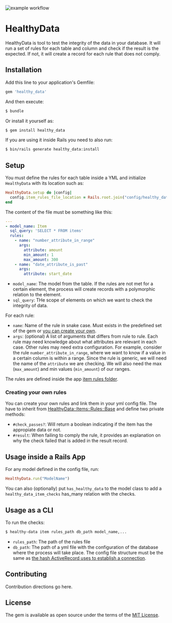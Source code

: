 ![example workflow](https://github.com/PopulateTools/healthy_data/actions/workflows/build.yml/badge.svg)

# HealthyData
HealthyData is tool to test the integrity of the data in your database. It will run a set of rules for each table and column and check if the result is the expected. If not, it will create a record for each rule that does not comply.

## Installation
Add this line to your application's Gemfile:

```ruby
gem 'healthy_data'
```

And then execute:
```bash
$ bundle
```

Or install it yourself as:
```bash
$ gem install healthy_data
```

If you are using it inside Rails you need to also run:

```bash
$ bin/rails generate healthy_data:install
```

## Setup

You must define the rules for each table inside a YML and initialize `HealthyData` with its location such as:

```ruby
HealthyData.setup do |config|
  config.item_rules_file_location = Rails.root.join("config/healthy_data.yml")
end
```

The content of the file must be something like this:

```yaml
---
- model_name: Item
  sql_query: 'SELECT * FROM items'
  rules:
    - name: "number_attribute_in_range"
      args:
        attribute: amount
        min_amount: 1
        max_amount: 300
    - name: "date_attribute_is_past"
      args:
        attribute: start_date
```

- `model_name`: The model from the table. If the rules are not met for a certain element, the process will create records with a polymorphic relation to the element.
- `sql_query`: THe scope of elements on which we want to check the integrity of data.

For each rule:

- `name`: Name of the rule in snake case. Must exists in the predefined set of the gem or [you can create your own](#creating-your-own-rules).
- `args`: (optional) A list of arguments that differs from rule to rule. Each rule may need knowledge about what attributes are relevant in each case. Other rules may need extra configuration. For example, consider the rule `number_attribute_in_range`, where we want to know if a value in a certain column is within a range. Since the rule is generic, we will need the name of the `attribute` we are checking. We will also need the max (`max_amount`) and min values (`min_amount`) of our ranges.

The rules are defined inside the app [item rules folder](lib/healthy_data/items/rules).

### Creating your own rules

You can create your own rules and link them in your yml config file. The have to inherit from [HealthyData::Items::Rules::Base](lib/healthy_data/items/rules/base.rb) and define two private methods:

- `#check_passes?`: Will return a boolean indicating if the item has the appropiate data or not.
- `#result`: When failing to comply the rule, it provides an explanation on why the check failed that is added in the result record.

## Usage inside a Rails App

For any model defined in the config file, run:

```ruby
HealthyData.run("ModelName")
```

You can also (optionally) put `has_healthy_data` to the model class to add a `healthy_data_item_checks` has_many relation with the checks.

## Usage as a CLI

To run the checks:

```bash
$ healthy-data item rules_path db_path model_name,...
```

- `rules_path`: The path of the rules file
- `db_path`: The path of a yml file with the configuration of the database where the process will take place. The config file structure must be the same as [the hash ActiveRecord uses to establish a connection](https://api.rubyonrails.org/classes/ActiveRecord/ConnectionHandling.html#method-i-establish_connection).

## Contributing
Contribution directions go here.

## License
The gem is available as open source under the terms of the [MIT License](https://opensource.org/licenses/MIT).
